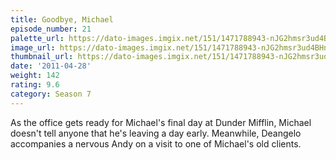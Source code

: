 ```yaml
---
title: Goodbye, Michael
episode_number: 21
palette_url: https://dato-images.imgix.net/151/1471788943-nJG2hmsr3ud4BHnQnKR2t5KEZM2.jpg?ixlib=rb-1.1.0&ch=DPR%2CWidth&auto=enhance&palette=json
image_url: https://dato-images.imgix.net/151/1471788943-nJG2hmsr3ud4BHnQnKR2t5KEZM2.jpg?ixlib=rb-1.1.0&ch=DPR%2CWidth&auto=compress%2Cformat&w=500
thumbnail_url: https://dato-images.imgix.net/151/1471788943-nJG2hmsr3ud4BHnQnKR2t5KEZM2.jpg?ixlib=rb-1.1.0&ch=DPR%2CWidth&auto=enhance&w=500&h=280&fit=crop&fm=jpg
date: '2011-04-28'
weight: 142
rating: 9.6
category: Season 7
---
```


As the office gets ready for Michael's final day at Dunder Mifflin, Michael doesn't tell anyone that he's leaving a day early. Meanwhile, Deangelo accompanies a nervous Andy on a visit to one of Michael's old clients.